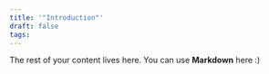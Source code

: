 ```yaml
---
title: '"Introduction"'
draft: false
tags:
---
```

The rest of your content lives here. You can use **Markdown** here :)
